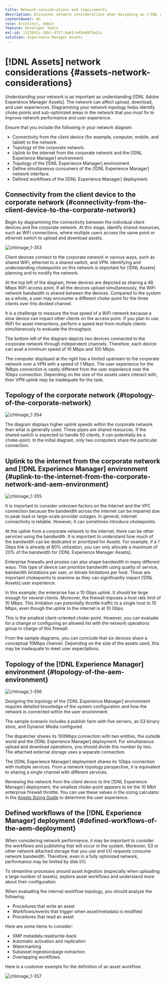 ```yaml
---
title: Network considerations and requirements
description: Discusses network considerations when designing an [!DNL Adobe Experience Manager Assets] deployment.
contentOwner: AG
role: Architect, Admin
feature: Developer Tools
exl-id: 1313842c-18b1-4727-ba63-b454d0f5a2cc
solution: Experience Manager Assets
---
```

# [!DNL Assets] network considerations {#assets-network-considerations}

Understanding your network is as important as understanding [!DNL Adobe Experience Manager Assets]. The network can affect upload, download, and user experiences. Diagramming your network topology helps identify choke points and sub-optimized areas in the network that you must fix to improve network performance and user experience.

Ensure that you include the following in your network diagram:

* Connectivity from the client device (for example, computer, mobile, and tablet) to the network.
* Topology of the corporate network.
* Uplink to the internet from the corporate network and the [!DNL Experience Manager] environment.
* Topology of the [!DNL Experience Manager] environment.
* Define simultaneous consumers of the [!DNL Experience Manager] network interface.
* Defined workflows of the [!DNL Experience Manager] deployment.

## Connectivity from the client device to the corporate network {#connectivity-from-the-client-device-to-the-corporate-network}

Begin by diagramming the connectivity between the individual client devices and the corporate network. At this stage, identify shared resources, such as WiFi connections, where multiple users access the same point or ethernet switch to upload and download assets.

![chlimage_1-353](assets/chlimage_1-353.png)

Client devices connect to the corporate network in various ways, such as shared WiFi, ethernet to a shared switch, and VPN. Identifying and understanding chokepoints on this network is important for [!DNL Assets] planning and to modify the network.

At the top left of the diagram, three devices are depicted as sharing a 48 Mbps WiFi access point. If all the devices upload simultaneously, the WiFi network bandwidth is shared between the devices. Compared to the system as a whole, a user may encounter a different choke-point for the three clients over this divided channel.

It is a challenge to measure the true speed of a WiFi network because a slow device can impact other clients on the access point. If you plan to use WiFi for asset interactions, perform a speed test from multiple clients simultaneously to evaluate the throughput.

The bottom left of the diagram depicts two devices connected to the corporate network through independent channels. Therefore, each device can avail a minimum speed of 10 Mbps and 100 Mbps.

The computer displayed at the right has a limited upstream to the corporate network over a VPN with a speed of 1 Mbps. The user experience for the 1Mbps connection is vastly different from the user experience over the 1Gbps connection. Depending on the size of the assets users interact with, their VPN uplink may be inadequate for the task.

## Topology of the corporate network {#topology-of-the-corporate-network}

![chlimage_1-354](assets/chlimage_1-354.png)

The diagram displays higher uplink speeds within the corporate network than what is generally used. These pipes are shared resources. If the shared switch is expected to handle 50 clients, it can potentially be a choke-point. In the initial diagram, only two computers share the particular connection.

## Uplink to the internet from the corporate network and [!DNL Experience Manager] environment {#uplink-to-the-internet-from-the-corporate-network-and-aem-environment}

![chlimage_1-355](assets/chlimage_1-355.png)

It is important to consider unknown factors on the Internet and the VPC connection because the bandwidth across the internet can be impaired due to peak load or large-scale provider outages. In general, internet connectivity is reliable. However, it can sometimes introduce chokepoints.

At the uplink from a corporate network to the internet, there can be other services using the bandwidth. It is important to understand how much of the bandwidth can be dedicated or prioritized for Assets. For example, if a 1 Gbps link is already at 80% utilization, you can only allocate a maximum of 20% of the bandwidth for [!DNL Experience Manager Assets].

Enterprise firewalls and proxies can also shape bandwidth in many different ways. This type of device can prioritize bandwidth using quality of service, bandwidth limitations per user, or bitrate limitations per host. These are important chokepoints to examine as they can significantly impact [!DNL Assets] user experience.

In this example, the enterprise has a 10 Gbps uplink. It should be large enough for several clients. Moreover, the firewall imposes a host rate limit of 10 Mbps. This limitation can potentially throttle traffic to a single host to 10 Mbps, even though the uplink to the internet is at 10 Gbps.

This is the smallest client-oriented choke-point. However, you can evaluate for a change or configuring an allowed list with the network operations group in charge of this firewall.

From the sample diagrams, you can conclude that six devices share a conceptual 10Mbps channel. Depending on the size of the assets used, this may be inadequate to meet user expectations.

## Topology of the [!DNL Experience Manager] environment {#topology-of-the-aem-environment}

![chlimage_1-356](assets/chlimage_1-356.png)

Designing the topology of the [!DNL Experience Manager] environment requires detailed knowledge of the system configuration and how the network is connected within the user environment.

The sample scenario includes a publish farm with five servers, an S3 binary store, and Dynamic Media configured.

The dispatcher shares its 100Mbps connection with two entities, the outside world and the [!DNL Experience Manager] deployment. For simultaneous upload and download operations, you should divide this number by two. The attached external storage uses a separate connection.

The [!DNL Experience Manager] deployment shares its 1Gbps connection with multiple services. From a network topology perspective, it is equivalent to sharing a single channel with different services.

Reviewing the network from the client device to the [!DNL Experience Manager] deployment, the smallest choke-point appears to be the 10 Mbit enterprise firewall throttle. You can use these values in the sizing calculator in the [Assets Sizing Guide](assets-sizing-guide.md) to determine the user experience.

## Defined workflows of the [!DNL Experience Manager] deployment {#defined-workflows-of-the-aem-deployment}

When considering network performance, it may be important to consider the workflows and publishing that will occur in the system. Moreover, S3 or other network attached storage that you use and I/O requests consume network bandwidth. Therefore, even in a fully optimized network, performance may be limited by disk I/O.

To streamline processes around asset ingestion (especially when uploading a large number of assets), explore asset workflows and understand more about their configuration.

When evaluating the internal workflow topology, you should analyze the following:

* Procedures that write an asset
* Workflows/events that trigger when asset/metadata is modified
* Procedures that read an asset

Here are some items to consider:

* XMP metadata read/write-back
* Automatic activation and replication
* Watermarking
* Subasset ingestion/page extraction
* Overlapping workflows.

Here is a customer example for the definition of an asset workflow.

![chlimage_1-357](assets/chlimage_1-357.png)
